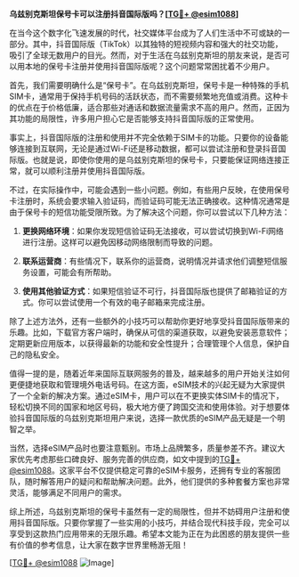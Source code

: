**乌兹别克斯坦保号卡可以注册抖音国际版吗？[[TG💪+ @esim1088](https://t.me/s/esim1088)]**

在当今这个数字化飞速发展的时代，社交媒体平台成为了人们生活中不可或缺的一部分。其中，抖音国际版（TikTok）以其独特的短视频内容和强大的社交功能，吸引了全球无数用户的目光。然而，对于生活在乌兹别克斯坦的朋友来说，是否可以用本地的保号卡注册并使用抖音国际版呢？这个问题常常困扰着不少用户。

首先，我们需要明确什么是“保号卡”。在乌兹别克斯坦，保号卡是一种特殊的手机SIM卡，通常用于保持手机号码的活跃状态，而不需要频繁地充值或消费。这种卡的优点在于价格低廉，适合那些对通话和数据流量需求不高的用户。然而，正因为其功能的局限性，许多用户担心它是否能够支持抖音国际版的正常使用。

事实上，抖音国际版的注册和使用并不完全依赖于SIM卡的功能。只要你的设备能够连接到互联网，无论是通过Wi-Fi还是移动数据，都可以尝试注册和登录抖音国际版。也就是说，即使你使用的是乌兹别克斯坦的保号卡，只要能保证网络连接正常，就可以顺利注册并使用抖音国际版。

不过，在实际操作中，可能会遇到一些小问题。例如，有些用户反映，在使用保号卡注册时，系统会要求输入验证码，而验证码可能无法正确接收。这种情况通常是由于保号卡的短信功能受限所致。为了解决这个问题，你可以尝试以下几种方法：

1. **更换网络环境**：如果你发现短信验证码无法接收，可以尝试切换到Wi-Fi网络进行注册。这样可以避免因移动网络限制而导致的问题。
   
2. **联系运营商**：有些情况下，联系你的运营商，说明情况并请求他们调整短信服务设置，可能会有所帮助。

3. **使用其他验证方式**：如果短信验证不可行，抖音国际版也提供了邮箱验证的方式。你可以尝试使用一个有效的电子邮箱来完成注册。

除了上述方法外，还有一些额外的小技巧可以帮助你更好地享受抖音国际版带来的乐趣。比如，下载官方客户端时，确保从可信的渠道获取，以避免安装恶意软件；定期更新应用版本，以获得最新的功能和安全性提升；合理管理个人信息，保护自己的隐私安全。

值得一提的是，随着近年来国际互联网服务的普及，越来越多的用户开始关注如何更便捷地获取和管理境外电话号码。在这方面，eSIM技术的兴起无疑为大家提供了一个全新的解决方案。通过eSIM卡，用户可以在不更换实体SIM卡的情况下，轻松切换不同的国家和地区号码，极大地方便了跨国交流和使用体验。对于想要体验抖音国际版的乌兹别克斯坦用户来说，选择一款优质的eSIM产品无疑是一个明智之举。

当然，选择eSIM产品时也要注意甄别。市场上品牌繁多，质量参差不齐。建议大家优先考虑那些口碑良好、服务完善的供应商，如文中提到的[TG💪+ @esim1088](https://t.me/s/esim1088)。这家平台不仅提供稳定可靠的eSIM卡服务，还拥有专业的客服团队，随时解答用户的疑问和帮助解决问题。此外，他们提供的多种套餐方案也非常灵活，能够满足不同用户的需求。

综上所述，乌兹别克斯坦的保号卡虽然有一定的局限性，但并不妨碍用户注册和使用抖音国际版。只要你掌握了一些实用的小技巧，并结合现代科技手段，完全可以享受到这款热门应用带来的无限乐趣。希望本文能为正在为此困惑的朋友提供一些有价值的参考信息，让大家在数字世界里畅游无阻！

[[TG💪+ @esim1088](https://t.me/s/esim1088) ![Image](https://i.postimg.cc/4NQfJmqS/Snipaste-2025-05-13-00-14-12.png)]